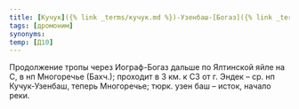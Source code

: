 ```yaml
---
title: [Кучук]({% link _terms/кучук.md %})-Узенбаш-[Богаз]({% link _terms/богаз.md %})
tags: [дромоним]
synonyms:
temp: [Д10]
---
```


Продолжение тропы через Иограф-Богаз дальше по Ялтинской яйле на С, в нп
Многоречье (Бахч.); проходит в 3 км. к СЗ от г. Эндек – ср. нп Кучук-Узенбаш,
теперь Многоречье; тюрк. узен баш – исток, начало реки.
